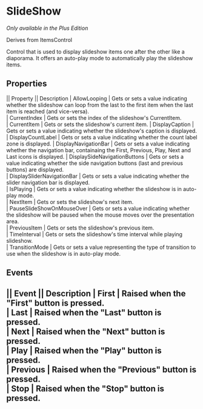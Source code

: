 # SlideShow
_Only available in the Plus Edition_

Derives from ItemsControl

Control that is used to display slideshow items one after the other like a diaporama. It offers an auto-play mode to automatically play the slideshow items.

## Properties
|| Property || Description
| AllowLooping | Gets or sets a value indicating whether the slideshow can loop from the last to the first item when the last item is reached (and vice-versa).  
| CurrentIndex | Gets or sets the index of the slideshow's CurrentItem.  
| CurrentItem | Gets or sets the slideshow's current item. 
| DisplayCaption | Gets or sets a value indicating whether the slideshow's caption is displayed.  
| DisplayCountLabel | Gets or sets a value indicating whether the count label zone is displayed.
| DisplayNavigationBar | Gets or sets a value indicating whether the navigation bar, containaing the First, Previous, Play, Next and Last icons is displayed.
| DisplaySideNavigationButtons | Gets or sets a value indicating whether the side navigation buttons (last and previous buttons) are displayed.  
| DisplaySliderNavigationBar | Gets or sets a value indicating whether the slider navigation bar is displayed.  
| IsPlaying | Gets or sets a value indicating whether the slideshow is in auto-play mode.  
| NextItem | Gets or sets the slideshow's next item.     
| PauseSlideShowOnMouseOver | Gets or sets a value indicating whether the slideshow will be paused when the mouse moves over the presentation area.  
| PreviousItem | Gets or sets the slideshow's previous item.  
| TimeInterval | Gets or sets the slideshow's time interval while playing slideshow.  
| TransitionMode | Gets or sets a value representing the type of transition to use when the slideshow is in auto-play mode.  

## Events
|| Event || Description
| First | Raised when the "First" button is pressed.  
| Last | Raised when the "Last" button is pressed.  
| Next | Raised when the "Next" button is pressed.  
| Play | Raised when the "Play" button is pressed.  
| Previous | Raised when the "Previous" button is pressed.  
| Stop | Raised when the "Stop" button is pressed.  
---